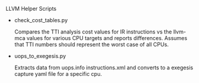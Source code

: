 LLVM Helper Scripts

* check_cost_tables.py

  Compares the TTI analysis cost values for IR instructions vs the llvm-mca values for various CPU targets and reports differences. Assumes that TTI numbers should represent the worst case of all CPUs.

* uops_to_exegesis.py

  Extracts data from uops.info instructions.xml and converts to a exegesis capture yaml file for a specific cpu.